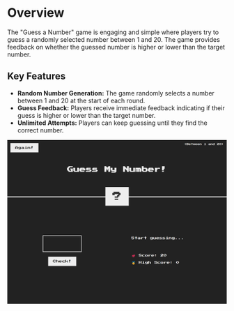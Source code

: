 <h1>Overview</h1>
    <p>The "Guess a Number" game is engaging and simple where players try to guess a randomly selected number between 1 and 20. The game provides feedback on whether the guessed number is higher or lower than the target number.</p>

  <h2>Key Features</h2>
    <ul>
        <li><strong>Random Number Generation:</strong> The game randomly selects a number between 1 and 20 at the start of each round.</li>
        <li><strong>Guess Feedback:</strong> Players receive immediate feedback indicating if their guess is higher or lower than the target number.</li>
        <li><strong>Unlimited Attempts:</strong> Players can keep guessing until they find the correct number.</li>
    </ul>

<kbd><img src="https://github.com/ZWebD/NumberGuess/blob/main/review.png"></kbd>
